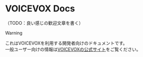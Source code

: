 # VOICEVOX Docs

（TODO：良い感じの歓迎文章を書く）

> [!WARNING]
> これはVOICEVOXを利用する開発者向けのドキュメントです。\
> 一般ユーザー向けの情報は[VOICEVOXの公式サイト](https://voicevox.hiroshiba.jp/)をご覧ください。
